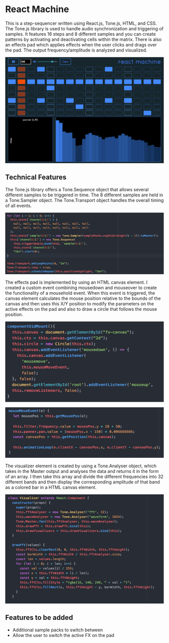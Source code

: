 # React Machine

This is a step-sequencer written using React.js, Tone.js, HTML, and CSS.  The Tone.js library is used to handle audio synchronization and triggering of samples. It features 16 steps and 8 different samples and you can create patterns by activating and deactivating cells within the matrix.  There is also an effects pad which applies effects when the user clicks and drags over the pad.  The output frequency/amplitude is analyzed and visualized.

![machine](/assets/images/drummachine.gif)

## Technical Features

The Tone.js library offers a Tone.Sequence object that allows several different samples to be triggered in time.  The 8 different samples are held in a Tone.Sampler object.  The Tone.Transport object handles the overall timing of all events.

![code1](/assets/images/code1.png)

The effects pad is implemented by using an HTML canvas element.  I created a custom event combining mousedown and mouseover to create the functionality of a mousehold event.  When this event is triggered, the canvas element calculates the mouse position relative to the bounds of the canvas and then uses this X/Y position to modify the parameters on the active effects on the pad and also to draw a circle that follows the mouse position.  

![code2](/assets/images/code2.png)

![code3](/assets/images/code3.png)

The visualizer element is created by using a Tone.Analyser object, which takes in the Master output and analyses the data and returns it in the form of an array.  I then take this array and divide the different frequencies into 32 different bands and then display the corresponding amplitude of that band as a colored bar in a HTML canvas element.

![visualizer](/assets/images/visualizer.png)



## Features to be added

* Additional sample packs to switch between
* Allow the user to switch the active FX on the pad

